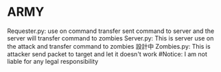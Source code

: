 # ARMY
Requester.py:
        use on command transfer
        sent command to server
        and the server will transfer command to zombies
Server.py:
        This is server
        use on the attack and transfer command to zombies
        設計中
Zombies.py:
        This is attacker
        send packet to target
        and let it doesn't work
#Notice:
   I am not liable for any legal responsibility
   
        
